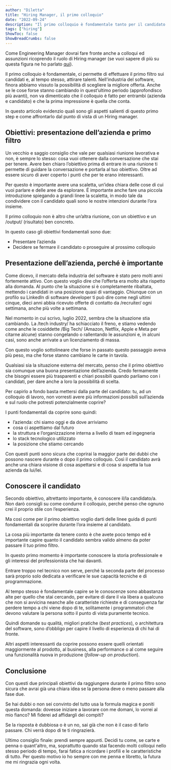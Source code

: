```yaml
---
author: "Diletta"
title: "Hiring Manager, il primo colloquio"
date: "2022-09-24"
description: "Il primo colloquio è fondamentale tanto per il candidato quanto per te. In questo articolo evidenzio obiettivi e consigli di questa prima fase."
tags: ["hiring"]
ShowToc: false
ShowBreadCrumbs: false
---
```


Come Engineering Manager dovrai fare fronte anche a colloqui ed assunzioni ricoprendo il ruolo di Hiring manager (se vuoi sapere di più su questa figura ne ho parlato [qui](https://giodi.dev/hiring-manager)).

Il primo colloquio è fondamentale, ci permette di effettuare il primo filtro sui candidati e, al tempo stesso, attirare talenti. 
Nell’industria del software, finora abbiamo vissuto la possibilità di scegliere la migliore offerta. 
Anche se le cose forse stanno cambiando in quest’ultimo periodo (approfondisco più avanti), non va dimenticato che il colloquio è fatto per entrambi (azienda e candidato) e che la prima impressione è quella che conta.

In questo articolo evidenzio quali sono gli aspetti salienti di questo primo step e come affrontarlo dal punto di vista di un Hiring manager.


## Obiettivi: presentazione dell’azienda e primo filtro
Un vecchio e saggio consiglio che vale per qualsiasi riunione lavorativa e non, è sempre lo stesso: cosa vuoi ottenere dalla conversazione che stai per tenere.
Avere ben chiaro l’obiettivo prima di entrare in una riunione ti permette di guidare la conversazione e portarla al tuo obiettivo. Oltre ad essere sicuro di aver coperto i punti che per te erano interessanti.

Per questo è importante avere una scaletta, un’idea chiara delle cose di cui vuoi parlare e delle aree da esplorare.
É importante anche fare una piccola introduzione spiegando a grandi linee la scaletta, in modo tale da condividere con il candidato quali sono le nostre intenzioni durante l’ora insieme.

Il primo colloquio non è altro che un’altra riunione, con un obiettivo e un /output/ (risultato) ben concreto.

In questo caso gli obiettivi fondamentali sono due: 
* Presentare l’azienda
* Decidere se fermare il candidato o proseguire al prossimo colloquio

## Presentazione dell’azienda, perché è importante
Come dicevo, il mercato della industria del software è stato pero molti anni fortemente attivo. 
Con questo voglio dire che l’offerta era molto alta rispetto alla domanda. 
Al punto che la situazione si è completamente ribaltata, mettendo i candidati in una posizione quasi di vantaggio. Chiunque con un profilo su LinkedIn di software developer ti può dire come negli ultimi cinque, dieci anni abbia ricevuto offerte di contatto da /recruiter/ ogni settimana, anche più volte a settimana.

Nel momento in cui scrivo, luglio 2022, sembra che la situazione stia cambiando. La /tech industry/ ha schiacciato il freno, e stiamo vedendo come anche le cosiddette /Big Tech/ (Amazon, Netflix, Apple e Meta per citarne alcune) stanno congelando o rallentando le assunzioni e, in alcuni casi, sono anche arrivate a un licenziamento di massa.

Con questo voglio sottolineare che forse in passato questo passaggio aveva più peso, ma che forse stanno cambiano le carte in tavola.

Qualsiasi sia la situazione esterna del mercato, penso che il primo obiettivo sia comunque una buona presentazione dell’azienda.
Credo fermamente che bisogni essere più trasparenti e chiari possibili quando parliamo con i candidati, per dare anche a loro la possibilità di scelta.

Per capirlo a fondo basta mettersi dalla parte del candidato: tu, ad un colloquio di lavoro, non vorresti avere più informazioni possibili sull’azienda e sul ruolo che potresti potenzialmente coprire?

I punti fondamentali da coprire sono quindi:
* l’azienda: chi siamo oggi e da dove arriviamo
* cosa ci aspettiamo dal futuro
* la struttura e l’organizzazione interna a livello di team ed ingegneria
* lo stack tecnologico utilizzato
* la posizione che stiamo cercando

Con questi punti sono sicura che coprirai la maggior parte dei dubbi che possono nascere durante o dopo il primo colloquio. Così il candidato avrà anche una chiara visione di cosa aspettarsi e di cosa si aspetta la tua azienda da lui/lei.

## Conoscere il candidato
Secondo obiettivo, altrettanto importante, è conoscere il/la candidato/a.
Non darò consigli su come condurre il colloquio, perché penso che ognuno crei il proprio stile con l’esperienza. 

Ma così come per il primo obiettivo voglio darti delle linee guida di punti fondamentali da scoprire durante l’ora insieme al candidato.

La cosa più importante da tenere conto è che avete poco tempo ed è importante capire quanto il candidato sembra valido almeno da poter passare il tuo primo filtro.

In questo primo momento è importante conoscere la storia professionale e gli interessi del professionista che hai davanti.

Entrare troppo nel tecnico non serve, perché la seconda parte del processo sarà proprio solo dedicata a verificare le sue capacità tecniche e di programmazione.

Al tempo stesso è fondamentale capire se le conoscenze sono abbastanza alte per quello che stai cercando, per evitare di dare il via libera a qualcuno che non si avvicina neanche alle caratteriste richieste e di conseguenza far perdere tempo a chi viene dopo di te, solitamente i programmatori che devono valutare la persona sotto il punto di vista puramente tecnico.

Quindi domande su qualità, migliori pratiche (*best practices*), o architettura del software, sono d’obbligo per capire il livello di esperienza di chi hai di fronte.

Altri aspetti interessanti da coprire possono essere quelli orientati maggiormente al prodotto, al business, alla performance o al come seguire una funzionalità nuova in produzione (*follow-up on production*).

## Conclusione
Con questi due principali obiettivi da raggiungere durante il primo filtro sono sicura che avrai già una chiara idea se la persona deve o meno passare alla fase due.

Se hai dubbi o non sei convinto del tutto usa la formula magica e poniti questa domanda: dovesse iniziare a lavorare con me domani, lo vorrei al mio fianco? Mi fiderei ad affidargli dei compiti?

Se la risposta è dubbiosa o è un no, sai già che non è il caso di farlo passare. Chi verrà dopo di te ti ringrazierà. 

Ultimo consiglio finale: prendi sempre appunti.
Decidi tu come, se carte e penna o quant'altro, ma, soprattutto quando stai facendo molti colloqui nello stesso periodo di tempo, farai fatica a ricordare i profili e le caratteristiche di tutto.
Per questo motivo io ho sempre con me penna e libretto, la futura me mi ringrazia ogni volta. 